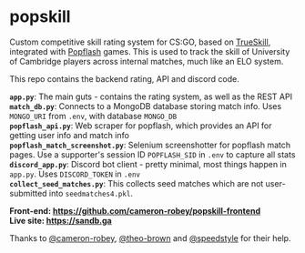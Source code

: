 # popskill
Custom competitive skill rating system for CS:GO, based on [TrueSkill](https://trueskill.org/), integrated with [Popflash](https://popflash.site/) games. This is used to track the skill of University of Cambridge players across internal matches, much like an ELO system.

This repo contains the backend rating, API and discord code.

**`app.py`**: The main guts - contains the rating system, as well as the REST API  
**`match_db.py`**: Connects to a MongoDB database storing match info. Uses `MONGO_URI` from `.env`, with database `MONGO_DB`  
**`popflash_api.py`**: Web scraper for popflash, which provides an API for getting user info and match info  
**`popflash_match_screenshot.py`**: Selenium screenshotter for popflash match pages. Use a supporter's session ID `POPFLASH_SID` in `.env` to capture all stats  
**`discord_app.py`**: Discord bot client - pretty minimal, most things happen in `app.py`. Uses `DISCORD_TOKEN` in `.env`  
**`collect_seed_matches.py`**: This collects seed matches which are not user-submitted into `seedmatches4.pkl`.

**Front-end: https://github.com/cameron-robey/popskill-frontend**  
**Live site: https://sandb.ga**

Thanks to [@cameron-robey](https://github.com/cameron-robey), [@theo-brown](https://github.com/theo-brown) and [@speedstyle](https://github.com/speedstyle) for their help.  
